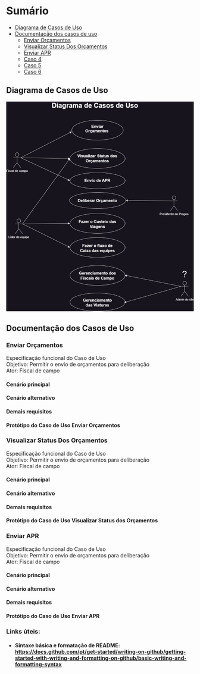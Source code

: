 # Sumário
- [Diagrama de Casos de Uso](#diagrama-de-casos-de-uso)
- [Documentação dos casos de uso](#documentação-dos-casos-de-uso)
  - [Enviar Orçamentos](#enviar-orçamentos)
  - [Visualizar Status Dos Orçamentos](#visualizar-status-dos-orçamentos)
  - [Enviar APR](#enviar-apr)
  - [Caso 4](#sample-section)
  - [Caso 5](#sample-section)
  - [Caso 6](#sample-section)
 



## Diagrama de Casos de Uso
![Diagrama UML de Casos de Uso](https://github.com/henrymatheus/gestao_equipes/blob/0ae4ca1d0ed88de9f906ab3372656a58cf0ff3c7/docs/Diagrama%20de%20Casos%20de%20Uso.jpg)


## Documentação dos Casos de Uso

### Enviar Orçamentos
Especificação funcional do Caso de Uso <br>
Objetivo: Permitir o envio de orçamentos para deliberação <br>
Ator: Fiscal de campo

#### Cenário principal

#### Cenário alternativo

#### Demais requisitos

#### Protótipo do Caso de Uso Enviar Orçamentos


### Visualizar Status Dos Orçamentos
Especificação funcional do Caso de Uso <br>
Objetivo: Permitir o envio de orçamentos para deliberação <br>
Ator: Fiscal de campo

#### Cenário principal

#### Cenário alternativo

#### Demais requisitos

#### Protótipo do Caso de Uso Visualizar Status dos Orçamentos


### Enviar APR
Especificação funcional do Caso de Uso <br>
Objetivo: Permitir o envio de orçamentos para deliberação <br>
Ator: Fiscal de campo

#### Cenário principal

#### Cenário alternativo

#### Demais requisitos

#### Protótipo do Caso de Uso Enviar APR

### Links úteis: 
- #### Sintaxe básica e formatação de README: https://docs.github.com/pt/get-started/writing-on-github/getting-started-with-writing-and-formatting-on-github/basic-writing-and-formatting-syntax

